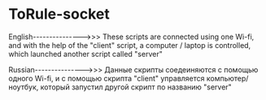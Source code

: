 # ToRule-socket <pr>
English--------------->>>
These scripts are connected using one Wi-fi, and with the help of the "client" script, a computer / laptop is controlled, which launched another script called "server"

Russian--------------->>>
Данные скрипты соедеиняются с помощью одного Wi-fi, и с помощью скрипта "client" управляется компьютер/ноутбук, который запустил другой скрипт по названию "server"

